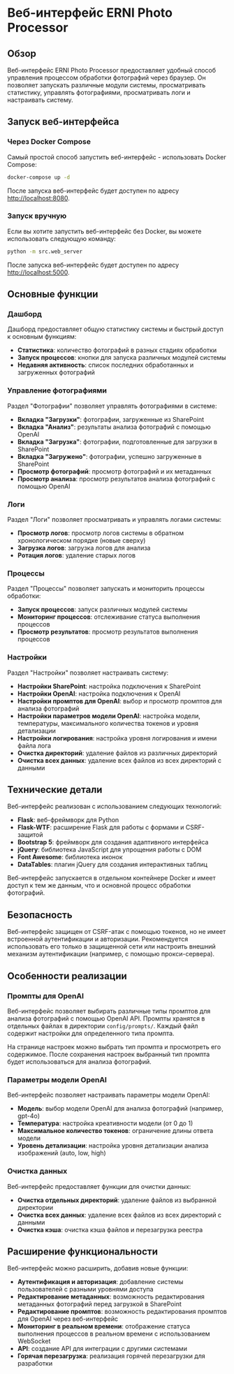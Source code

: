 # Веб-интерфейс ERNI Photo Processor

## Обзор

Веб-интерфейс ERNI Photo Processor предоставляет удобный способ управления процессом обработки фотографий через браузер. Он позволяет запускать различные модули системы, просматривать статистику, управлять фотографиями, просматривать логи и настраивать систему.

## Запуск веб-интерфейса

### Через Docker Compose

Самый простой способ запустить веб-интерфейс - использовать Docker Compose:

```bash
docker-compose up -d
```

После запуска веб-интерфейс будет доступен по адресу [http://localhost:8080](http://localhost:8080).

### Запуск вручную

Если вы хотите запустить веб-интерфейс без Docker, вы можете использовать следующую команду:

```bash
python -m src.web_server
```

После запуска веб-интерфейс будет доступен по адресу [http://localhost:5000](http://localhost:5000).

## Основные функции

### Дашборд

Дашборд предоставляет общую статистику системы и быстрый доступ к основным функциям:

- **Статистика**: количество фотографий в разных стадиях обработки
- **Запуск процессов**: кнопки для запуска различных модулей системы
- **Недавняя активность**: список последних обработанных и загруженных фотографий

### Управление фотографиями

Раздел "Фотографии" позволяет управлять фотографиями в системе:

- **Вкладка "Загрузки"**: фотографии, загруженные из SharePoint
- **Вкладка "Анализ"**: результаты анализа фотографий с помощью OpenAI
- **Вкладка "Загрузка"**: фотографии, подготовленные для загрузки в SharePoint
- **Вкладка "Загружено"**: фотографии, успешно загруженные в SharePoint
- **Просмотр фотографий**: просмотр фотографий и их метаданных
- **Просмотр анализа**: просмотр результатов анализа фотографий с помощью OpenAI

### Логи

Раздел "Логи" позволяет просматривать и управлять логами системы:

- **Просмотр логов**: просмотр логов системы в обратном хронологическом порядке (новые сверху)
- **Загрузка логов**: загрузка логов для анализа
- **Ротация логов**: удаление старых логов

### Процессы

Раздел "Процессы" позволяет запускать и мониторить процессы обработки:

- **Запуск процессов**: запуск различных модулей системы
- **Мониторинг процессов**: отслеживание статуса выполнения процессов
- **Просмотр результатов**: просмотр результатов выполнения процессов

### Настройки

Раздел "Настройки" позволяет настраивать систему:

- **Настройки SharePoint**: настройка подключения к SharePoint
- **Настройки OpenAI**: настройка подключения к OpenAI
- **Настройки промптов для OpenAI**: выбор и просмотр промптов для анализа фотографий
- **Настройки параметров модели OpenAI**: настройка модели, температуры, максимального количества токенов и уровня детализации
- **Настройки логирования**: настройка уровня логирования и имени файла лога
- **Очистка директорий**: удаление файлов из различных директорий
- **Очистка всех данных**: удаление всех файлов из всех директорий с данными

## Технические детали

Веб-интерфейс реализован с использованием следующих технологий:

- **Flask**: веб-фреймворк для Python
- **Flask-WTF**: расширение Flask для работы с формами и CSRF-защитой
- **Bootstrap 5**: фреймворк для создания адаптивного интерфейса
- **jQuery**: библиотека JavaScript для упрощения работы с DOM
- **Font Awesome**: библиотека иконок
- **DataTables**: плагин jQuery для создания интерактивных таблиц

Веб-интерфейс запускается в отдельном контейнере Docker и имеет доступ к тем же данным, что и основной процесс обработки фотографий.

## Безопасность

Веб-интерфейс защищен от CSRF-атак с помощью токенов, но не имеет встроенной аутентификации и авторизации. Рекомендуется использовать его только в защищенной сети или настроить внешний механизм аутентификации (например, с помощью прокси-сервера).

## Особенности реализации

### Промпты для OpenAI

Веб-интерфейс позволяет выбирать различные типы промптов для анализа фотографий с помощью OpenAI API. Промпты хранятся в отдельных файлах в директории `config/prompts/`. Каждый файл содержит настройки для определенного типа промпта.

На странице настроек можно выбрать тип промпта и просмотреть его содержимое. После сохранения настроек выбранный тип промпта будет использоваться для анализа фотографий.

### Параметры модели OpenAI

Веб-интерфейс позволяет настраивать параметры модели OpenAI:

- **Модель**: выбор модели OpenAI для анализа фотографий (например, gpt-4o)
- **Температура**: настройка креативности модели (от 0 до 1)
- **Максимальное количество токенов**: ограничение длины ответа модели
- **Уровень детализации**: настройка уровня детализации анализа изображений (auto, low, high)

### Очистка данных

Веб-интерфейс предоставляет функции для очистки данных:

- **Очистка отдельных директорий**: удаление файлов из выбранной директории
- **Очистка всех данных**: удаление всех файлов из всех директорий с данными
- **Очистка кэша**: очистка кэша файлов и перезагрузка реестра

## Расширение функциональности

Веб-интерфейс можно расширить, добавив новые функции:

- **Аутентификация и авторизация**: добавление системы пользователей с разными уровнями доступа
- **Редактирование метаданных**: возможность редактирования метаданных фотографий перед загрузкой в SharePoint
- **Редактирование промптов**: возможность редактирования промптов для OpenAI через веб-интерфейс
- **Мониторинг в реальном времени**: отображение статуса выполнения процессов в реальном времени с использованием WebSocket
- **API**: создание API для интеграции с другими системами
- **Горячая перезагрузка**: реализация горячей перезагрузки для разработки
